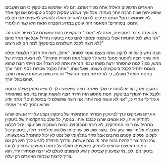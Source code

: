 האוגרים הדפוקים האלה! אתה מכיר אותם. הם לא ישתמשו בביטקוין כי הם חושבים שהוא יהיה שווה הרבה יותר בעתיד. אבל איך נשכנע עסקים לקבל ביטקוינים אם אף אחד לא ישתמש בהם? אנחנו צריכים לגרום לאוגרים האלה להרגיש לאשמים אם הם לא יתמכו בסוחרים! המאמר הזה עוסק במדוע הסברה הזאת היא שגוייה לגמרי.

אם אתה מוכר ביטקוינים, אתה לא "מוכר" ביטקוינים
בטח שמעתם על סיפור מסוג זה. “אני ניגש לכל החנויות אצלי בשכונה ומספר להם כמה ביטקוין נהדר! אבל אף אחד מהם לא רוצה לקבל תשלומים בביטקוין! למה הם לא רוצים?”

הבה נחשוב על זה לדקה. אתה בעצם אומר לסוחר, “אהלן, ראה את הדבר הלגמרי נפלא הזה שאני רוצה להפטר ממנו! כדאי לך לקבל אותו תמורת סחורה!” לא הצעת מכירה של ממש, נכון? למה שהסוחר ירצה משהו שכפי הנראה אתה לא רוצה? אם הייתי רוצה שהוא באמת יתחיל לקבל ביטקוינים בעצמו, שאל אותו, “אתה מקבל שטרות כסף חסרי ערך בחנות הזאת? מעולה, כי לא תראה ממני סטושי!” זה היה משכנע אותו שאתה חושב שהם בעלי ערך.

במקום זאת, הודיע לסוחרים שלך שאתה רוצה שיאפשרו לך להוציא מזומן אצלם בחנות ולקבל את העודף בביטקוין. חנות מהסוג הזה הייתי רוצה לעשות קניות בה. ואז כשהסוחר אומר לך אחרי כן, “אני לא עושה זאת יותר. אני רוצה שתשלם לי בביטקוינים!” אתה יודע שהוא נהפך לאוגר אמיתי.

אוגרים מעניקים ערך לביטקוין
המחיר ההתחלתי של ביטקוין נקבע על ידי אנשים שרצו להחזיק אותו, לא אנשים שרצו לבזבז אותו. בנוסף, כל שלב בהתקדמות של ביטקוין מתחיל עם ריבוי המחזיקים, לא ריבוי המבזבזים. כמות העסקים שביטקוין יכול לקלוט מוגבלת על ידי שווי שוק שלו. בשווי שוק של שניים או שלושה מיליארד דולר, ביטקוין יכול לקלוט עסקים קטנים מרובים אבל סחר בינלאומי של נפט לא יכול להתנהל באמצעותו. ערכו היה צריך להיות גבוה יותר פי כמה עשרות, והדרך היחידה להגיע לכך היא רק אם כמות האנשים שרוצים להחזיק ביטקוינים תעלה  על כמות האנשים שרוצים לבזבז ביטקוינים. לכן, מי שמעוניין שביטקוין יגיע להמונים לעולם לא ירצה שמחירו יֵרֵד. הוא צריך לרצות שכמות האוגרים רק יעלה.

